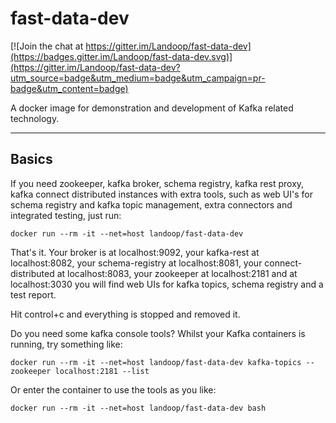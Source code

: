 # fast-data-dev #

[![Join the chat at https://gitter.im/Landoop/fast-data-dev](https://badges.gitter.im/Landoop/fast-data-dev.svg)](https://gitter.im/Landoop/fast-data-dev?utm_source=badge&utm_medium=badge&utm_campaign=pr-badge&utm_content=badge)

A docker image for demonstration and development of Kafka related technology.

---

## Basics

If you need zookeeper, kafka broker, schema registry, kafka rest proxy, kafka
connect distributed instances with extra tools, such as web UI's for schema
registry and kafka topic management, extra connectors and integrated testing,
just run:

    docker run --rm -it --net=host landoop/fast-data-dev

That's it. Your broker is at localhost:9092, your kafka-rest at localhost:8082,
your schema-registry at localhost:8081, your connect-distributed at
localhost:8083, your zookeeper at localhost:2181 and at localhost:3030 you will
find web UIs for kafka topics, schema registry and a test report.

Hit control+c and everything is stopped and removed it.

Do you need some kafka console tools? Whilst your Kafka containers is running,
try something like:

    docker run --rm -it --net=host landoop/fast-data-dev kafka-topics --zookeeper localhost:2181 --list

Or enter the container to use the tools as you like:

    docker run --rm -it --net=host landoop/fast-data-dev bash
